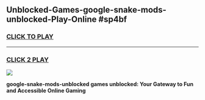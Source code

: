 
## Unblocked-Games-google-snake-mods-unblocked-Play-Online #sp4bf
<h3>
<a href="https://news.freeplayer.one?title=google-snake-mods-unblocked&ref=3">CLICK TO PLAY</a></h3>
<hr>

<h3>
<a href="https://news.freeplayer.one?title=google-snake-mods-unblocked&ref=3">CLICK 2 PLAY</a>
  
</h3>

<a href="https://news.freeplayer.one?title=google-snake-mods-unblocked&ref=3"><img src="https://clearcache.store/games.png"></a>


**google-snake-mods-unblocked games unblocked: Your Gateway to Fun and Accessible Online Gaming**
